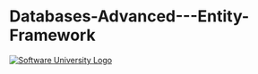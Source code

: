 # Databases-Advanced---Entity-Framework
[![Software University Logo](https://goo.gl/KYm0Tz)](https://tinyurl.com/y4a67x6g)
